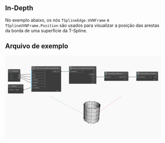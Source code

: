 ## In-Depth
No exemplo abaixo, os nós `TSplineEdge.UVNFrame` e `TSplineUVNFrame.Position` são usados para visualizar a posição das arestas da borda de uma superfície da T-Spline.


## Arquivo de exemplo

![Example](./Autodesk.DesignScript.Geometry.TSpline.TSplineEdge.UVNFrame_img.jpg)
